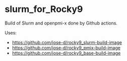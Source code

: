 # slurm_for_Rocky9

Build of Slurm and openpmi-x done by Github actions.

Uses:

* https://github.com/jose-d/rocky9_slurm-build-image
* https://github.com/jose-d/rocky9_pmix-build-image
* https://github.com/jose-d/rocky9_base-build-image

